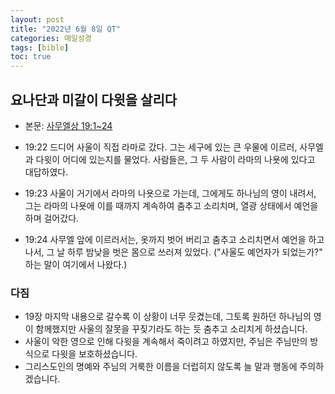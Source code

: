 ```yaml
---
layout: post
title: "2022년 6월 8일 QT"
categories: 매일성경
tags: [bible]
toc: true
---
```


## 요나단과 미갈이 다윗을 살리다
- 본문: [사무엘상 19:1~24](https://www.bskorea.or.kr/bible/korbibReadpage.php?version=SAENEW&book=1sa&chap=19&sec=1&cVersion=&fontSize=15px&fontWeight=normal)

- 19:22 드디어 사울이 직접 라마로 갔다. 그는 세구에 있는 큰 우물에 이르러, 사무엘과 다윗이 어디에 있는지를 물었다. 사람들은, 그 두 사람이 라마의 나욧에 있다고 대답하였다.
- 19:23 사울이 거기에서 라마의 나욧으로 가는데, 그에게도 하나님의 영이 내려서, 그는 라마의 나욧에 이를 때까지 계속하여 춤추고 소리치며, 열광 상태에서 예언을 하며 걸어갔다.
- 19:24 사무엘 앞에 이르러서는, 옷까지 벗어 버리고 춤추고 소리치면서 예언을 하고 나서, 그 날 하루 밤낮을 벗은 몸으로 쓰러져 있었다. ("사울도 예언자가 되었는가?" 하는 말이 여기에서 나왔다.)

### 다짐
- 19장 마지막 내용으로 갈수록 이 상황이 너무 웃겼는데, 그토록 원하던 하나님의 영이 함께했지만 사울의 잘못을 꾸짖기라도 하는 듯 춤추고 소리치게 하셨습니다.
- 사울이 악한 영으로 인해 다윗을 계속해서 죽이려고 하였지만, 주님은 주님만의 방식으로 다윗을 보호하셨습니다.
- 그리스도인의 명예와 주님의 거룩한 이름을 더럽히지 않도록 늘 말과 행동에 주의하겠습니다.

